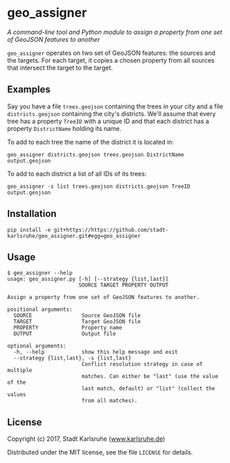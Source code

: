 # geo_assigner

*A command-line tool and Python module to assign a property from one set of
GeoJSON features to another*

`geo_assigner` operates on two set of GeoJSON features: the sources and the
targets. For each target, it copies a chosen property from all sources that
intersect the target to the target.


## Examples

Say you have a file `trees.geojson` containing the trees in your city and a
file `districts.geojson` containing the city's districts. We'll assume that
every tree has a property `TreeID` with a unique ID and that each district has
a property `DistrictName` holding its name.

To add to each tree the name of the district it is located in:

    geo_assigner districts.geojson trees.geojson DistrictName output.geojson

To add to each district a list of all IDs of its trees:

    geo_assigner -s list trees.geojson districts.geojson TreeID output.geojson


## Installation

    pip install -e git+https://https://github.com/stadt-karlsruhe/geo_assigner.git#egg=geo_assigner


## Usage

    $ geo_assigner --help
    usage: geo_assigner.py [-h] [--strategy {list,last}]
                           SOURCE TARGET PROPERTY OUTPUT

    Assign a property from one set of GeoJSON features to another.

    positional arguments:
      SOURCE                Source GeoJSON file
      TARGET                Target GeoJSON file
      PROPERTY              Property name
      OUTPUT                Output file

    optional arguments:
      -h, --help            show this help message and exit
      --strategy {list,last}, -s {list,last}
                            Conflict resolution strategy in case of multiple
                            matches. Can either be "last" (use the value of the
                            last match, default) or "list" (collect the values
                            from all matches).


## License

Copyright (c) 2017, Stadt Karlsruhe (www.karlsruhe.de)

Distributed under the MIT license, see the file `LICENSE` for details.

